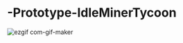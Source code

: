 # -Prototype-IdleMinerTycoon
![ezgif com-gif-maker](https://user-images.githubusercontent.com/84052199/147857267-db47b109-c44e-4c17-9926-e754055ea7d9.gif)
